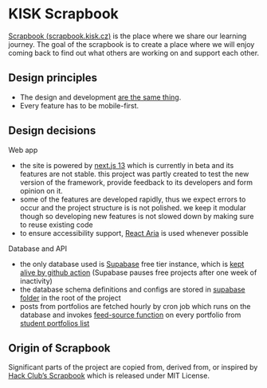# KISK Scrapbook

[Scrapbook (scrapbook.kisk.cz)](https://scrapbook.kisk.cz/) is the place where we share our learning journey.
The goal of the scrapbook is to create a place where we will enjoy coming back to find
out what others are working on and support each other.

## Design principles

- The design and development [are the same thing](https://www.youtube.com/watch?v=3hccXiXI0u8).
- Every feature has to be mobile-first.

## Design decisions

Web app

- the site is powered by [next.js 13](https://nextjs.org/) which is currently in beta
  and its features are not stable. this project was partly created to test the new version
  of the framework, provide feedback to its developers and form opinion on it.
- some of the features are developed rapidly, thus we expect errors to occur and the project
  structure is is not polished. we keep it modular though so developing new features is not
  slowed down by making sure to reuse existing code
- to ensure accessibility support, [React Aria](https://react-spectrum.adobe.com/react-aria/)
  is used whenever possible

Database and API

- the only database used is [Supabase](https://supabase.com/) free tier instance, which is
  [kept alive by github action](https://github.com/kisk-muni/scrapbook/blob/main/.github/workflows/keep-supabase-alive.yaml)
  (Supabase pauses free projects after one week of inactivity)
- the database schema definitions and configs are stored in
  [supabase folder](https://github.com/kisk-muni/scrapbook/tree/main/supabase) in the root of the project
- posts from portfolios are fetched hourly by cron job which runs on the database and invokes
  [feed-source function](./supabase/functions/feed-source/index.ts) on every portfolio from
  [student portfolios list](https://kisk.vercel.app/students)

## Origin of Scrapbook

Significant parts of the project are copied from, derived from, or
inspired by [Hack Club’s Scrapbook](https://github.com/hackclub/scrapbook)
which is released under MIT License.
